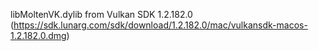 libMoltenVK.dylib from Vulkan SDK 1.2.182.0 (https://sdk.lunarg.com/sdk/download/1.2.182.0/mac/vulkansdk-macos-1.2.182.0.dmg)
